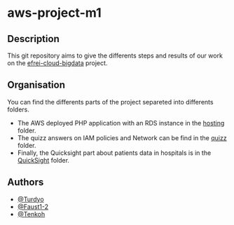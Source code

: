 # aws-project-m1

## Description

This git repository aims to give the differents steps and results of our work on the [efrei-cloud-bigdata](https://github.com/pascalito007/efrei-cloud-bigdata/tree/master/capstone-project) project.

## Organisation

You can find the differents parts of the project separeted into differents folders.
- The AWS deployed PHP application with an RDS instance in the [hosting](./hosting/) folder.
- The quizz answers on IAM policies and Network can be find in the [quizz](./Quizz/) folder.
- Finally, the Quicksight part about patients data in hospitals is in the [QuickSight](./QuickSight) folder.

## Authors

- [@Turdyo](https://github.com/Turdyo)
- [@Faust1-2](https://github.com/Faust1-2)
- [@Tenkoh](https://github.com/BlanchardNicolas)